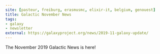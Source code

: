 ```yaml
---
site: [pasteur, freiburg, erasmusmc, elixir-it, belgium, genouest]
title: Galactic November News
tags: 
- galaxy
- newsletter
external: https://galaxyproject.org/news/2019-11-galaxy-update/
---
```


The November 2019 Galactic News is here!